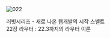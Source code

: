 ![022](https://github.com/user-attachments/assets/5cbe8d46-e627-46aa-adc0-bd4aa05ce411)

러빗시리즈 - 새로 나온 웹개발의 시작 스벨트<br>
22장 라우터 : 22.3까지의 라우터 이론

